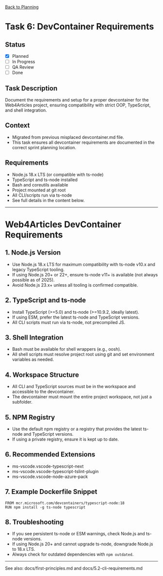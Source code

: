 [Back to Planning](./planning.md)

# Task 6: DevContainer Requirements

## Status
- [x] Planned
- [ ] In Progress
- [ ] QA Review
- [ ] Done

## Task Description
Document the requirements and setup for a proper devcontainer for the Web4Articles project, ensuring compatibility with strict OOP, TypeScript, and shell integration.

## Context
- Migrated from previous misplaced devcontainer.md file.
- This task ensures all devcontainer requirements are documented in the correct sprint planning location.

## Requirements
- Node.js 18.x LTS (or compatible with ts-node)
- TypeScript and ts-node installed
- Bash and coreutils available
- Project mounted at git root
- All CLI/scripts run via ts-node
- See full details in the content below.

---

# Web4Articles DevContainer Requirements

## 1. Node.js Version
- Use Node.js 18.x LTS for maximum compatibility with ts-node v10.x and legacy TypeScript tooling.
- If using Node.js 20+ or 22+, ensure ts-node v11+ is available (not always possible as of 2025).
- Avoid Node.js 23.x+ unless all tooling is confirmed compatible.

## 2. TypeScript and ts-node
- Install TypeScript (>=5.0) and ts-node (>=10.9.2, ideally latest).
- If using ESM, prefer the latest ts-node and TypeScript versions.
- All CLI scripts must run via ts-node, not precompiled JS.

## 3. Shell Integration
- Bash must be available for shell wrappers (e.g., oosh).
- All shell scripts must resolve project root using git and set environment variables as needed.

## 4. Workspace Structure
- All CLI and TypeScript sources must be in the workspace and accessible to the devcontainer.
- The devcontainer must mount the entire project workspace, not just a subfolder.

## 5. NPM Registry
- Use the default npm registry or a registry that provides the latest ts-node and TypeScript versions.
- If using a private registry, ensure it is kept up to date.

## 6. Recommended Extensions
- ms-vscode.vscode-typescript-next
- ms-vscode.vscode-typescript-tslint-plugin
- ms-vscode.vscode-node-azure-pack

## 7. Example Dockerfile Snippet
```
FROM mcr.microsoft.com/devcontainers/typescript-node:18
RUN npm install -g ts-node typescript
```

## 8. Troubleshooting
- If you see persistent ts-node or ESM warnings, check Node.js and ts-node versions.
- If using Node.js 20+ and cannot upgrade ts-node, downgrade Node.js to 18.x LTS.
- Always check for outdated dependencies with `npm outdated`.

---

See also: docs/first-principles.md and docs/5.2-cli-requirements.md

